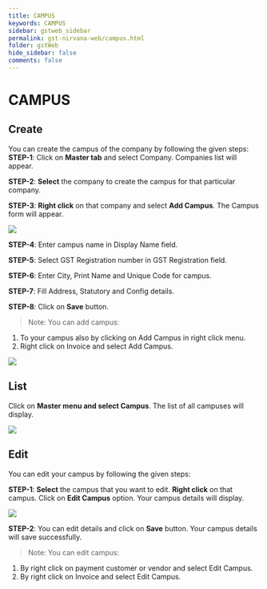 ```yaml
---
title: CAMPUS
keywords: CAMPUS
sidebar: gstweb_sidebar
permalink: gst-nirvana-web/campus.html
folder: gstWeb
hide_sidebar: false
comments: false
---
```


# CAMPUS

## Create

You can create the campus of the company by following the given steps:
**STEP-1**: Click on **Master tab** and select Company. Companies list will appear.

**STEP-2**: **Select** the company to create the campus for that particular company.

**STEP-3**: **Right click** on that company and select **Add Campus**. The Campus form will appear.

![](/images/campus-create.png)

**STEP-4**: Enter campus name in Display Name field.

**STEP-5**: Select GST Registration number in GST Registration field.

**STEP-6**: Enter City, Print Name and Unique Code for campus.

**STEP-7**: Fill Address, Statutory and Config details.

**STEP-8**: Click on **Save** button.

>Note:  You can add campus:
1.	To your campus also by clicking on Add Campus in right click menu.
2.	Right click on Invoice and select Add Campus.


![](/images/camous-detail.png)

## List

Click on **Master menu and select Campus**. The list of all campuses will display.

![](/images/campus-list.png)


## Edit

You can edit your campus by following the given steps:

**STEP-1**: **Select** the campus that you want to edit. **Right click** on that campus. Click on **Edit Campus** option. Your campus details will display.

![](/images/campus-edit.png)

**STEP-2**: You can edit details and click on **Save** button.
Your campus details will save successfully.

>Note: You can edit campus:
1.	By right click on payment customer or vendor and select Edit Campus.
2.	By right click on Invoice and select Edit Campus.
